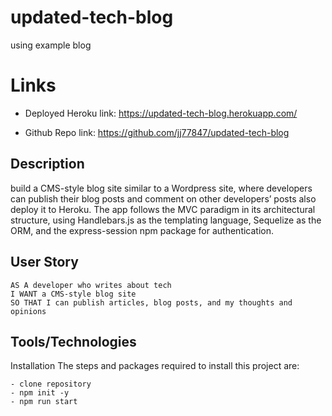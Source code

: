 # updated-tech-blog

using example blog

# Links

- Deployed Heroku link: https://updated-tech-blog.herokuapp.com/

- Github Repo link: https://github.com/jj77847/updated-tech-blog

## Description

build a CMS-style blog site similar to a Wordpress site, where developers can publish their blog posts and comment on other developers’ posts also deploy it to Heroku. The app follows the MVC paradigm in its architectural structure, using Handlebars.js as the templating language, Sequelize as the ORM, and the express-session npm package for authentication.

## User Story

```
AS A developer who writes about tech
I WANT a CMS-style blog site
SO THAT I can publish articles, blog posts, and my thoughts and opinions
```

## Tools/Technologies

Installation
The steps and packages required to install this project are:

```
- clone repository
- npm init -y
- npm run start
```
